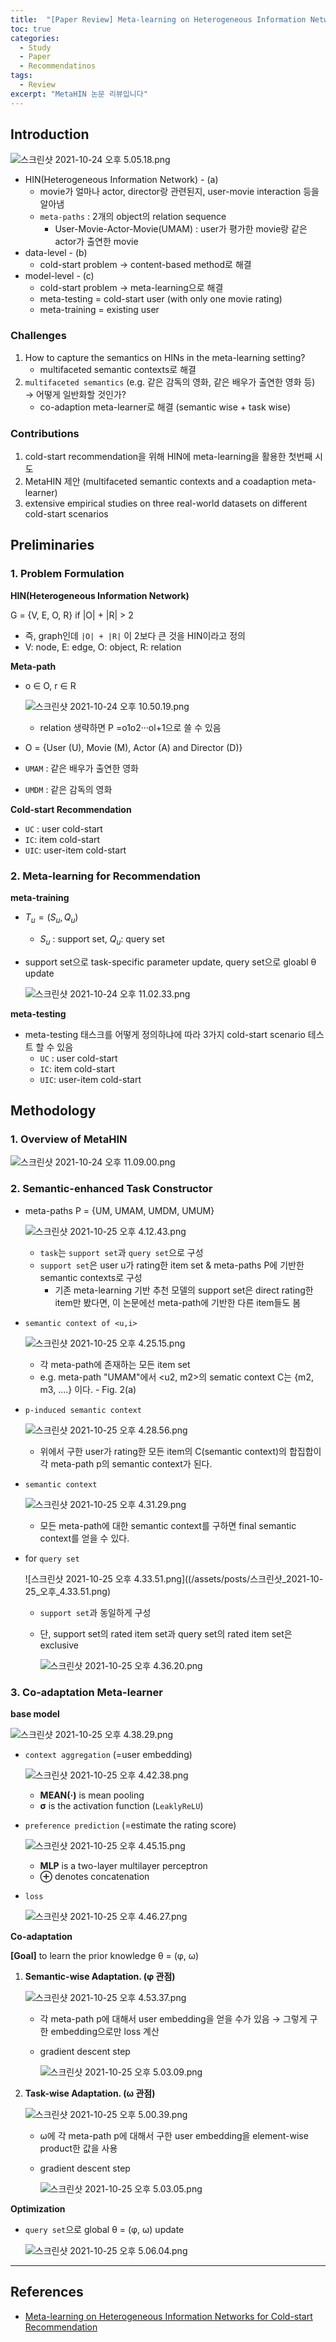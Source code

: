 ```yaml
---
title:  "[Paper Review] Meta-learning on Heterogeneous Information Networks for Cold-start Recommendation"
toc: true
categories:
  - Study
  - Paper
  - Recommendatinos
tags:
  - Review 
excerpt: "MetaHIN 논문 리뷰입니다"
---
```



## Introduction

![스크린샷 2021-10-24 오후 5.05.18.png](/assets/posts/스크린샷_2021-10-24_오후_5.05.18.png)

- HIN(Heterogeneous Information Network) - (a)
    - movie가 얼마나 actor, director랑 관련된지, user-movie interaction 등을 알아냄
    - `meta-paths` : 2개의 object의 relation sequence
        - User-Movie-Actor-Movie(UMAM) : user가 평가한 movie랑 같은 actor가 출연한 movie
- data-level - (b)
    - cold-start problem → content-based method로 해결
- model-level - (c)
    - cold-start problem → meta-learning으로 해결
    - meta-testing = cold-start user (with only one movie rating)
    - meta-training = existing user

### Challenges

1. How to capture the semantics on HINs in the meta-learning setting?
    - multifaceted semantic contexts로 해결
2. `multifaceted semantics` (e.g. 같은 감독의 영화, 같은 배우가 출연한 영화 등) → 어떻게 일반화할 것인가? 
    - co-adaption meta-learner로 해결 (semantic wise + task wise)

### Contributions

1. cold-start recommendation을 위해 HIN에 meta-learning을 활용한 첫번째 시도
2. MetaHIN 제안 (multifaceted semantic contexts and a coadaption meta-learner)
3. extensive empirical studies on three real-world datasets on different cold-start scenarios

 

## Preliminaries

### 1. Problem Formulation

**HIN(Heterogeneous Information Network)** 

G = {V, E, O, R}  if |O| + |R| > 2
- 즉, graph인데 `|O| + |R|` 이 2보다 큰 것을 HIN이라고 정의
- V: node, E: edge, O: object, R: relation

**Meta-path**

- o ∈ O, r ∈ R
    
    ![스크린샷 2021-10-24 오후 10.50.19.png](/assets/posts/스크린샷_2021-10-24_오후_10.50.19.png)
    
    - relation 생략하면 P =o1o2···ol+1으로 쓸 수 있음

- O = {User (U), Movie (M), Actor (A) and Director (D)}
- `UMAM` : 같은 배우가 출연한 영화
- `UMDM` : 같은 감독의 영화

**Cold-start Recommendation**

- `UC` : user cold-start
- `IC`: item cold-start
- `UIC`: user-item cold-start

### 2. Meta-learning for Recommendation

**meta-training**

- $T_u = (S_u, Q_u)$
    - $S_u$ : support set, $Q_u$: query set
- support set으로 task-specific parameter update, query set으로 gloabl θ update
    
    ![스크린샷 2021-10-24 오후 11.02.33.png](/assets/posts/스크린샷_2021-10-24_오후_11.02.33.png)
    

**meta-testing**

- meta-testing 태스크를 어떻게 정의하냐에 따라 3가지 cold-start scenario 테스트 할 수 있음
    - `UC` : user cold-start
    - `IC`: item cold-start
    - `UIC`: user-item cold-start

## Methodology

### 1. Overview of MetaHIN

![스크린샷 2021-10-24 오후 11.09.00.png](/assets/posts/스크린샷_2021-10-24_오후_11.09.00.png)

### 2. Semantic-enhanced Task Constructor

- meta-paths P = {UM, UMAM, UMDM, UMUM}
    
    ![스크린샷 2021-10-25 오후 4.12.43.png](/assets/posts/스크린샷_2021-10-25_오후_4.12.43.png)
    
    - `task`는 `support set`과 `query set`으로 구성
    - `support set`은 user u가 rating한 item set & meta-paths P에 기반한 semantic contexts로 구성
        - 기존 meta-learning 기반 추천 모델의 support set은 direct rating한 item만 봤다면, 이 논문에선 meta-path에 기반한 다른 item들도 봄
- `semantic context of <u,i>`
    
    ![스크린샷 2021-10-25 오후 4.25.15.png](/assets/posts/스크린샷_2021-10-25_오후_4.25.15.png)
    
    - 각 meta-path에 존재하는 모든 item set
    - e.g. meta-path "UMAM"에서 <u2, m2>의 sematic context C는 {m2, m3, ....} 이다. - Fig. 2(a)
- `p-induced semantic context`
    
    ![스크린샷 2021-10-25 오후 4.28.56.png](/assets/posts/스크린샷_2021-10-25_오후_4.28.56.png)
    
    - 위에서 구한 user가 rating한 모든 item의 C(semantic context)의 합집합이 각 meta-path p의 semantic context가 된다.
- `semantic context`
    
    ![스크린샷 2021-10-25 오후 4.31.29.png](/assets/posts/스크린샷_2021-10-25_오후_4.31.29.png)
    
    - 모든 meta-path에 대한 semantic context를 구하면 final semantic context를 얻을 수 있다.
- for `query set`
    
    ![스크린샷 2021-10-25 오후 4.33.51.png]((/assets/posts/스크린샷_2021-10-25_오후_4.33.51.png)
    
    - `support set`과 동일하게 구성
    - 단, support set의 rated item set과 query set의 rated item set은 exclusive
        
        ![스크린샷 2021-10-25 오후 4.36.20.png](/assets/posts/스크린샷_2021-10-25_오후_4.36.20.png)
        

### 3. Co-adaptation Meta-learner

**base model**

![스크린샷 2021-10-25 오후 4.38.29.png](/assets/posts/스크린샷_2021-10-25_오후_4.38.29.png)

- `context aggregation` (=user embedding)
    
    ![스크린샷 2021-10-25 오후 4.42.38.png](/assets/posts/스크린샷_2021-10-25_오후_4.42.38.png)
    
    - **MEAN(·)** is mean pooling
    - **σ** is the activation function (`LeaklyReLU`)
- `preference prediction` (=estimate the rating score)
    
    ![스크린샷 2021-10-25 오후 4.45.15.png](/assets/posts/스크린샷_2021-10-25_오후_4.45.15.png)
    
    - **MLP** is a two-layer multilayer perceptron
    - **⊕** denotes concatenation
- `loss`
    
    ![스크린샷 2021-10-25 오후 4.46.27.png](/assets/posts/스크린샷_2021-10-25_오후_4.46.27.png)
    

**Co-adaptation**

**[Goal]** to learn the prior knowledge θ = (φ, ω)

1. **Semantic-wise Adaptation. (φ 관점)**
    
    ![스크린샷 2021-10-25 오후 4.53.37.png](/assets/posts/스크린샷_2021-10-25_오후_4.53.37.png)
    
    - 각 meta-path p에 대해서 user embedding을 얻을 수가 있음 → 그렇게 구한 embedding으로만 loss 계산
    - gradient descent step
        
        ![스크린샷 2021-10-25 오후 5.03.09.png](/assets/posts/스크린샷_2021-10-25_오후_5.03.09.png)
        
    
2. **Task-wise Adaptation. (ω 관점)**
    
    ![스크린샷 2021-10-25 오후 5.00.39.png](/assets/posts/스크린샷_2021-10-25_오후_5.00.39.png)
    
    - ω에 각 meta-path p에 대해서 구한 user embedding을 element-wise product한 값을 사용
    - gradient descent step
        
        ![스크린샷 2021-10-25 오후 5.03.05.png](/assets/posts/스크린샷_2021-10-25_오후_5.03.05.png)
        

**Optimization**

- `query set`으로 global θ = (φ, ω) update
    
    ![스크린샷 2021-10-25 오후 5.06.04.png](/assets/posts/스크린샷_2021-10-25_오후_5.06.04.png)
    

---

## References

- [Meta-learning on Heterogeneous Information Networks for Cold-start Recommendation]([https://dl.acm.org/doi/pdf/10.1145/3394486.3403207](https://dl.acm.org/doi/pdf/10.1145/3394486.3403207))